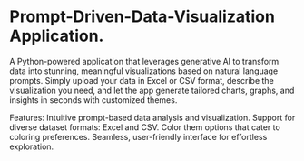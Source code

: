 # Prompt-Driven-Data-Visualization Application.
A Python-powered application that leverages generative AI to transform data into stunning, meaningful visualizations based on natural language prompts. Simply upload your data in Excel or CSV format, describe the visualization you need, and let the app generate tailored charts, graphs, and insights in seconds with customized themes.

Features:
Intuitive prompt-based data analysis and visualization.
Support for diverse dataset formats:  Excel and CSV.
Color them options that cater to coloring preferences.
Seamless, user-friendly interface for effortless exploration.

